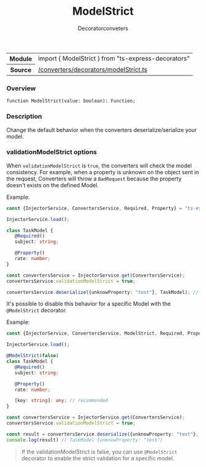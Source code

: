 
<header class="symbol-info-header"><h1 id="modelstrict">ModelStrict</h1><label class="symbol-info-type-label decorator">Decorator</label><label class="api-type-label conveters" title="conveters">conveters</label></header>
<!-- summary -->
<section class="symbol-info"><table class="is-full-width"><tbody><tr><th>Module</th><td><div class="lang-typescript"><span class="token keyword">import</span> { ModelStrict }&nbsp;<span class="token keyword">from</span>&nbsp;<span class="token string">"ts-express-decorators"</span></div></td></tr><tr><th>Source</th><td><a href="https://github.com/Romakita/ts-express-decorators/blob/v3.9.1/src//converters/decorators/modelStrict.ts#L0-L0">/converters/decorators/modelStrict.ts</a></td></tr></tbody></table></section>
<!-- overview -->


### Overview


<pre><code class="typescript-lang ">function <span class="token function">ModelStrict</span><span class="token punctuation">(</span>value<span class="token punctuation">:</span> <span class="token keyword">boolean</span><span class="token punctuation">)</span><span class="token punctuation">:</span> Function<span class="token punctuation">;</span></code></pre>


<!-- Parameters -->

<!-- Description -->


### Description

Change the default behavior when the converters deserialize/serialize your model.

### validationModelStrict options

When `validationModelStrict` is `true`, the converters will check the model consistency. For example, when a property is unknown
on the object sent in the request, Converters will throw a `BadRequest` because the property doesn't exists on the defined Model.

Example:

```typescript
const {InjectorService, ConvertersService, Required, Property} = "ts-express-decorators";

InjectorService.load();

class TaskModel {
   @Required()
   subject: string;

   @Property()
   rate: number;
}

const convertersService = InjectorService.get(ConvertersService);
convertersService.validationModelStrict = true;

convertersService.deserialize({unknowProperty: "test"}, TaskModel); // BadRequest
```

It's possible to disable this behavior for a specific Model with the `@ModelStrict` decorator.

Example:

```typescript
const {InjectorService, ConvertersService, ModelStrict, Required, Property} = "ts-express-decorators";

InjectorService.load();

@ModelStrict(false)
class TaskModel {
   @Required()
   subject: string;

   @Property()
   rate: number;

   [key: string]: any; // recommended
}

const convertersService = InjectorService.get(ConvertersService);
convertersService.validationModelStrict = true;

const result = convertersService.deserialize({unknowProperty: "test"}, TaskModel);
console.log(result) // TaskModel {unknowProperty: "test"}
```

> If the validationModelStrict is false, you can use `@ModelStrict` decorator to enable the strict validation for a specific model.

<!-- Members -->

